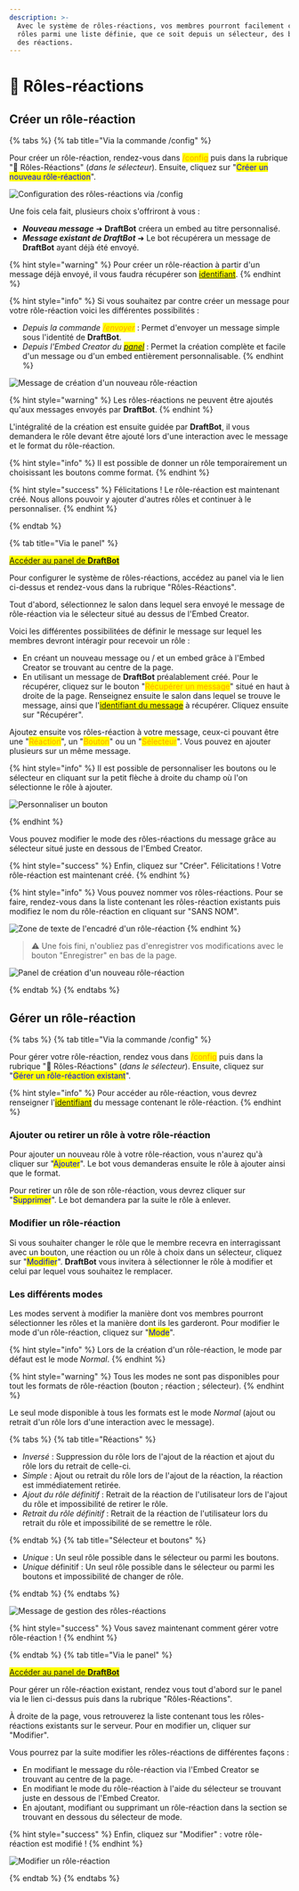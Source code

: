 ```yaml
---
description: >-
  Avec le système de rôles-réactions, vos membres pourront facilement choisir des
  rôles parmi une liste définie, que ce soit depuis un sélecteur, des boutons, ou
  des réactions.
---
```


# 🔘 Rôles-réactions 

## Créer un rôle-réaction

{% tabs %}
{% tab title="Via la commande /config" %}

Pour créer un rôle-réaction, rendez-vous dans <mark style="color:orange;">/config</mark> puis dans la rubrique "🧿 Rôles-Réactions" (*dans le sélecteur*). Ensuite, cliquez sur "<mark style="color:blue;">Créer un nouveau rôle-réaction</mark>".

![Configuration des rôles-réactions via /config](../.gitbook/assets/rolereact/view.png)

Une fois cela fait, plusieurs choix s'offriront à vous :

* ***Nouveau message*** ➜ **DraftBot** créera un embed au titre personnalisé.
* ***Message existant de DraftBot*** ➜ Le bot récupérera un message de **DraftBot** ayant déjà été envoyé.

{% hint style="warning" %}
Pour créer un rôle-réaction à partir d'un message déjà envoyé, il vous faudra récupérer son <mark style="color:blue;">[identifiant](../autres/recuperer-un-identifiant.md#identifiant-dun-message)</mark>.
{% endhint %}

{% hint style="info" %}
Si vous souhaitez par contre créer un message pour votre rôle-réaction voici les différentes possibilités :

* *Depuis la commande <mark style="color:orange;">/envoyer</mark>* : Permet d'envoyer un message simple sous l'identité de **DraftBot**.
* *Depuis l'Embed Creator du <mark style="color:blue;">[panel](https://www.draftbot.fr/dashboard)</mark>* : Permet la création complète et facile d'un message ou d'un embed entièrement personnalisable.
{% endhint %}

![Message de création d'un nouveau rôle-réaction](../.gitbook/assets/rolereact/question.png)


{% hint style="warning" %}
Les rôles-réactions ne peuvent être ajoutés qu'aux messages envoyés par **DraftBot**.
{% endhint %}

L'intégralité de la création est ensuite guidée par **DraftBot**, il vous demandera le rôle devant être ajouté lors d'une interaction avec le message et le format du rôle-réaction.

{% hint style="info" %}
Il est possible de donner un rôle temporairement un choisissant les boutons comme format.
{% endhint %}

{% hint style="success" %}
Félicitations ! Le rôle-réaction est maintenant créé. Nous allons pouvoir y ajouter d'autres rôles et continuer à le personnaliser.
{% endhint %}

{% endtab %}

{% tab title="Via le panel" %}

<mark style="color:blue;">[Accéder au panel de **DraftBot**](https://draftbot.fr/dashboard)</mark>

Pour configurer le système de rôles-réactions, accédez au panel via le lien ci-dessus et rendez-vous dans la rubrique "Rôles-Réactions".

Tout d'abord, sélectionnez le salon dans lequel sera envoyé le message de rôle-réaction via le sélecteur situé au dessus de l'Embed Creator.

Voici les différentes possibilitées de définir le message sur lequel les membres devront intéragir pour recevoir un rôle :

* En créant un nouveau message ou / et un embed grâce à l'Embed Creator se trouvant au centre de la page.
* En utilisant un message de **DraftBot** préalablement créé. Pour le récupérer, cliquez sur le bouton "<mark style="color:orange;">Récupérer un message</mark>" situé en haut à droite de la page. Renseignez ensuite le salon dans lequel se trouve le message, ainsi que l'<mark style="color:blue;">[identifiant du message](../autres/recuperer-un-identifiant.md#identifiant-dun-message)</mark> à récupérer. Cliquez ensuite sur "Récupérer".

Ajoutez ensuite vos rôles-réaction à votre message, ceux-ci pouvant être une "<mark style="color:orange;">Réaction</mark>", un "<mark style="color:orange;">Bouton</mark>" ou un "<mark style="color:orange;">Sélecteur</mark>". Vous pouvez en ajouter plusieurs sur un même message.

{% hint style="info" %}
Il est possible de personnaliser les boutons ou le sélecteur en cliquant sur la petit flèche à droite du champ où l'on sélectionne le rôle à ajouter.

![Personnaliser un bouton](../.gitbook/assets/rolereact/dashboard_set_button_settings.png)

{% endhint %}

Vous pouvez modifier le mode des rôles-réactions du message grâce au sélecteur situé juste en dessous de l'Embed Creator.

{% hint style="success" %}
Enfin, cliquez sur "Créer". Félicitations ! Votre rôle-réaction est maintenant créé.
{% endhint %}


{% hint style="info" %}
Vous pouvez nommer vos rôles-réactions. Pour se faire,  rendez-vous dans la liste contenant les rôles-réaction existants puis  modifiez le nom du rôle-réaction en cliquant sur "SANS NOM".

![Zone de texte de l'encadré d'un rôle-réaction](../.gitbook/assets/rolereact/dashboard_rename_rolereact.png)
{% endhint %}

> ⚠️ Une fois fini, n'oubliez pas d'enregistrer vos modifications avec le bouton "Enregistrer" en bas de la page.

![Panel de création d'un nouveau rôle-réaction](../.gitbook/assets/rolereact/dashboard_creation.png)

{% endtab %}
{% endtabs %}

## Gérer un rôle-réaction

{% tabs %}
{% tab title="Via la commande /config" %}

Pour gérer votre rôle-réaction, rendez vous dans <mark style="color:orange;">/config</mark> puis dans la rubrique "🧿 Rôles-Réactions" (*dans le sélecteur*). Ensuite, cliquez sur "<mark style="color:blue;">Gérer un rôle-réaction existant</mark>".

{% hint style="info" %}
Pour accéder au rôle-réaction, vous devrez renseigner l'<mark style="color:blue;">[identifiant](https://docs.draftbot.fr/autres/recuperer-un-identifiant)</mark> du message contenant le rôle-réaction.
{% endhint %}

### Ajouter ou retirer un rôle à votre rôle-réaction

Pour ajouter un nouveau rôle à votre rôle-réaction, vous n'aurez qu'à cliquer sur "<mark style="color:blue;">Ajouter</mark>". Le bot vous demanderas ensuite le rôle à ajouter ainsi que le format.

Pour retirer un rôle de son rôle-réaction, vous devrez cliquer sur "<mark style="color:blue;">Supprimer</mark>". Le bot demandera par la suite le rôle à enlever.

### Modifier un rôle-réaction

Si vous souhaiter changer le rôle que le membre recevra en interragissant avec un bouton, une réaction ou un rôle à choix dans un sélecteur, cliquez sur "<mark style="color:blue;">Modifier</mark>". **DraftBot** vous invitera à sélectionner le rôle à modifier et celui par lequel vous souhaitez le remplacer.

### Les différents modes

Les modes servent à modifier la manière dont vos membres pourront sélectionner les rôles et la manière dont ils les garderont.
Pour modifier le mode d'un rôle-réaction, cliquez sur "<mark style="color:blue;">Mode</mark>".

{% hint style="info" %}
Lors de la création d'un rôle-réaction, le mode par défaut est le mode *Normal*.
{% endhint %}

{% hint style="warning" %}
Tous les modes ne sont pas disponibles pour tout les formats de rôle-réaction (bouton ; réaction ; sélecteur).
{% endhint %}

Le seul mode disponible à tous les formats est le mode *Normal* (ajout ou retrait d'un rôle lors d'une interaction avec le message).

{% tabs %}
{% tab title="Réactions" %}

* *Inversé* : Suppression du rôle lors de l'ajout de la réaction et ajout du rôle lors du retrait de celle-ci.
* *Simple* : Ajout ou retrait du rôle lors de l'ajout de la réaction, la réaction est immédiatement retirée.
* *Ajout du rôle définitif* : Retrait de la réaction de l'utilisateur lors de l'ajout du rôle et impossibilité de retirer le rôle.
* *Retrait du rôle définitif* : Retrait de la réaction de l'utilisateur lors du retrait du rôle et impossibilité de se remettre le rôle.

{% endtab %}
{% tab title="Sélecteur et boutons" %}

* *Unique* : Un seul rôle possible dans le sélecteur ou parmi les boutons.
* *Unique* définitif : Un seul rôle possible dans le sélecteur ou parmi les boutons et impossibilité de changer de rôle.

{% endtab %}
{% endtabs %}

![Message de gestion des rôles-réactions](../.gitbook/assets/rolereact/gestion.png)

{% hint style="success" %}
Vous savez maintenant comment gérer votre rôle-réaction !
{% endhint %}

{% endtab %}
{% tab title="Via le panel" %}

<mark style="color:blue;">[Accéder au panel de **DraftBot**](https://draftbot.fr/dashboard)</mark>

Pour gérer un rôle-réaction existant, rendez vous tout d'abord sur le panel via le lien ci-dessus puis dans la rubrique "Rôles-Réactions".

À droite de la page, vous retrouverez la liste contenant tous les rôles-réactions existants sur le serveur. Pour en modifier un, cliquer sur "Modifier".

Vous pourrez par la suite  modifier les rôles-réactions de différentes façons :

* En modifiant le message du rôle-réaction via l'Embed Creator se trouvant au centre de la page.
* En modifiant le mode du rôle-réaction à l'aide du sélecteur se trouvant juste en dessous de l'Embed Creator.
* En ajoutant, modifiant ou supprimant un rôle-réaction dans la section se trouvant en dessous du sélecteur de mode.

{% hint style="success" %}
Enfin, cliquez sur "Modifier" : votre rôle-réaction est modifié !
{% endhint %}

![Modifier un rôle-réaction](../.gitbook/assets/rolereact/dashboard_modify_role-reaction.png)

{% endtab %}
{% endtabs %}